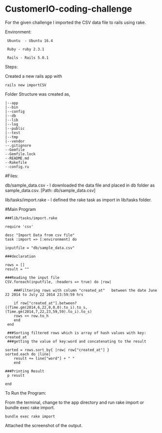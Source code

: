 # CustomerIO-coding-challenge

For the given challenge I imported the CSV data file  to rails using rake.

Environment:

	 Ubuntu  - Ubuntu 16.4 
 
	 Ruby - ruby 2.3.1
 
 	 Rails - Rails 5.0.1

Steps:

Created a new rails app with
 
	rails new importCSV

Folder Structure was created as,

	|--app 
	|--bin 
	|--config     
	|--db   
	|--lib
	|--log
	|--public 
	|--test 
	|--tmp 
	|--vendor
	--.gitignore
	--Gemfile
	--Gemfile.lock
	--README.md        
	--Rakefile    
	--config.ru                          


#Files:

db/sample_data.csv - I downloaded the data file and placed in db folder as sample_data.csv. [Path: db/sample_data.csv]

lib/tasks/import.rake - I defined the rake task as import in lib/tasks folder.


#Main Program

	###lib/tasks/import.rake

	require 'csv'

	desc "Import Data from csv file"
	task :import => [:environment] do

	inputfile = "db/sample_data.csv"

   	###declaration

	rows = []
	result = ""

 	###Reading the input file 
 	CSV.foreach(inputfile, :headers => true) do |row|
   
   		###Filtering rows with column "created_at"   between the date June 22 2014 to July 22 2014 23:59:59 hrs

   		if row["created_at"].between?((Time.gm(2014,6,22,0,0,0).to_i).to_s,(Time.gm(2014,7,22,23,59,59).to_i).to_s)
		rows << row.to_h  
  	 	end
	 end
 
  	 ###Sorting filtered rows which is array of hash values with key: created_at 
 	 ###getting the value of key:word and concatenating to the result

  	sorted = rows.sort_by{ |row| row["created_at"] }
 	sorted.each do |line|
		result += line["word"] + " "
  		end  
   
  	###Printing Result	
 	 p result

	end


To Run the Program:

From the terminal, change to the app directory and run rake import or bundle exec rake import.
  
    bundle exec rake import

Attached the screenshot of the output.
